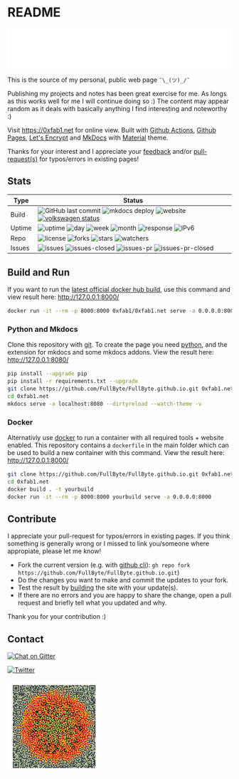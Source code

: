 # README

[![Header](header.svg)](https://0xfab1.net)

This is the source of my personal, public web page ```¯\_(ツ)_/¯```

Publishing my projects and notes has been great exercise for me. As longs as this works well for me I will continue doing so :) The content may appear random as it deals with basically anything I find interesting and noteworthy :)

Visit <https://0xfab1.net> for online view. Built with [Github Actions](https://github.com/features/actions), [Github Pages](https://pages.github.com/), [Let's Encrypt](https://letsencrypt.org/) and [MkDocs](https://github.com/mkdocs/mkdocs/) with [Material](https://github.com/squidfunk/mkdocs-material) theme.

Thanks for your interest and I appreciate your [feedback](#contact) and/or [pull-request(s)](#contribute) for typos/errors in existing pages!

## Stats

| Type   | Status                                                                                                                                                                                                                                                                                                                                                                                                                                                                                    |
|--------|-------------------------------------------------------------------------------------------------------------------------------------------------------------------------------------------------------------------------------------------------------------------------------------------------------------------------------------------------------------------------------------------------------------------------------------------------------------------------------------------|
| Build  | ![GitHub last commit](https://img.shields.io/github/last-commit/FullByte/FullByte.github.io?color=4cae4f&label=last%20update&style=plastic) ![mkdocs deploy](https://github.com/FullByte/FullByte.github.io/workflows/mkdocs%20gh-deploy/badge.svg?branch=master) ![website](https://img.shields.io/website-up-down-green-red/http/0xfab1.net.svg) [![volkswagen status](https://auchenberg.github.io/volkswagen/volkswargen_ci.svg?v=1)](https://github.com/auchenberg/volkswagen)       |
| Uptime | ![uptime](https://badgen.net/uptime-robot/status/m789173114-297aedeb6117b9a7cac6bb7e) ![day](https://badgen.net/uptime-robot/day/m789173114-297aedeb6117b9a7cac6bb7e) ![week](https://badgen.net/uptime-robot/week/m789173114-297aedeb6117b9a7cac6bb7e) ![month](https://badgen.net/uptime-robot/month/m789173114-297aedeb6117b9a7cac6bb7e) ![response](https://badgen.net/uptime-robot/response/m789173114-297aedeb6117b9a7cac6bb7e) ![IPv6](http://ipv6-test.com/button-ipv6-80x15.png) |
| Repo   | ![license](https://img.shields.io/github/license/Fullbyte/FullByte.github.io.svg) ![forks](https://img.shields.io/github/forks/Fullbyte/FullByte.github.io.svg) ![stars](https://img.shields.io/github/stars/Fullbyte/FullByte.github.io.svg) ![watchers](https://img.shields.io/github/watchers/Fullbyte/FullByte.github.io.svg)                                                                                                                                                         |
| Issues | ![issues](https://img.shields.io/github/issues/Fullbyte/FullByte.github.io.svg) ![issues-closed](https://img.shields.io/github/issues-closed/Fullbyte/FullByte.github.io.svg) ![issues-pr](https://img.shields.io/github/issues-pr/Fullbyte/FullByte.github.io.svg) ![issues-pr-closed](https://img.shields.io/github/issues-pr-closed/Fullbyte/FullByte.github.io.svg)                                                                                                                   |

## Build and Run

If you want to run the [latest official docker hub build](https://hub.docker.com/repository/docker/0xfab1/0xfab1.net), use this command and view result here: <http://127.0.0.1:8000/>

``` sh
docker run -it --rm -p 8000:8000 0xfab1/0xfab1.net serve -a 0.0.0.0:8000
```

### Python and Mkdocs

Clone this repository with [git](https://git-scm.com/downloads). To create the page you need [python](https://www.python.org/), and the extension for mkdocs and some mkdocs addons. View the result here: <http://127.0.0.1:8080/>

``` sh
pip install --upgrade pip
pip install -r requirements.txt --upgrade
git clone https://github.com/FullByte/FullByte.github.io.git 0xfab1.net
cd 0xfab1.net
mkdocs serve -a localhost:8080 --dirtyreload --watch-theme -v
```

### Docker

Alternativly use [docker](https://www.docker.com/) to run a container with all required tools + website enabled. This repository contains a `dockerfile` in the main folder which can be used to build a new container with this command. View the result here: <http://127.0.0.1:8000/>

``` sh
git clone https://github.com/FullByte/FullByte.github.io.git 0xfab1.net
cd 0xfab1.net
docker build . -t yourbuild
docker run -it --rm -p 8000:8000 yourbuild serve -a 0.0.0.0:8000
```

## Contribute

I appreciate your pull-request for typos/errors in existing pages. If you think something is generally wrong or I missed to link you/someone where appropiate, please let me know!

- Fork the current version (e.g. with [github cli](https://cli.github.com/)): ```gh repo fork https://github.com/FullByte/FullByte.github.io.git```)
- Do the changes you want to make and commit the updates to your fork.
- Test the result by [building](#build-and-run) the site with your update(s).
- If there are no errors and you are happy to share the change, open a pull request and briefly tell what you updated and why.

Thank you for your contribution :)

## Contact

[![Chat on Gitter](https://badges.gitter.im/FullByte.github.io.svg)](https://gitter.im/FullByte/community/)

[![Twitter](https://img.shields.io/badge/twitter-%40zerogdoubled-%231da1f2)](https://twitter.com/zerogdoubled)

![qrcode](0xfab1-qrcode.png)
